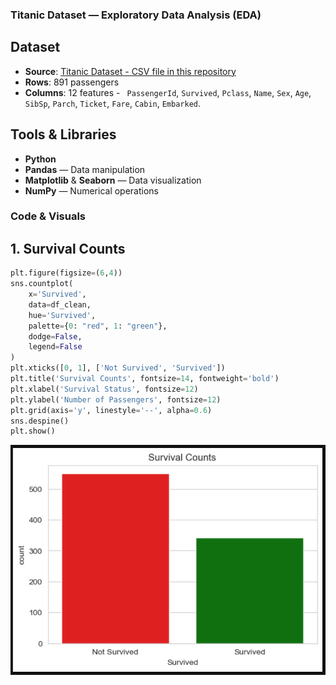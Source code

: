 ### Titanic Dataset — Exploratory Data Analysis (EDA)

## Dataset  
- **Source**: [Titanic Dataset - CSV file in this repository](train.csv)  
- **Rows**: 891 passengers
-  **Columns**: 12 features -  ` PassengerId`, `Survived`, `Pclass`, `Name`, `Sex`, `Age`, `SibSp`, `Parch`, `Ticket`, `Fare`, `Cabin`, `Embarked`.

##  Tools & Libraries  
- **Python**  
- **Pandas** — Data manipulation  
- **Matplotlib** & **Seaborn** — Data visualization  
- **NumPy** — Numerical operations  


### Code & Visuals  
## 1. Survival Counts
```python
plt.figure(figsize=(6,4))
sns.countplot(
    x='Survived',
    data=df_clean,
    hue='Survived',
    palette={0: "red", 1: "green"},
    dodge=False,
    legend=False
)
plt.xticks([0, 1], ['Not Survived', 'Survived'])
plt.title('Survival Counts', fontsize=14, fontweight='bold')
plt.xlabel('Survival Status', fontsize=12)
plt.ylabel('Number of Passengers', fontsize=12)
plt.grid(axis='y', linestyle='--', alpha=0.6)
sns.despine()
plt.show()
```
![Survival Counts](https://github.com/jananiii18/Exploratory-Data-Analysis-EDA-/blob/e701629757b98fc708992a7ff3f1482eb0d02d19/SurvivalCounts.png)
